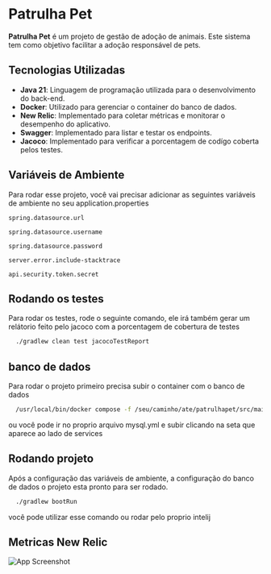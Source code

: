 
# Patrulha Pet

**Patrulha Pet** é um projeto de gestão de adoção de animais. Este sistema tem como objetivo facilitar a adoção responsável de pets.



## Tecnologias Utilizadas

- **Java 21**: Linguagem de programação utilizada para o desenvolvimento do back-end.
- **Docker**: Utilizado para gerenciar o container do banco de dados.
- **New Relic**: Implementado para coletar métricas e monitorar o desempenho do aplicativo.
- **Swagger**: Implementado para listar e testar os endpoints.
- **Jacoco**: Implementado para verificar a porcentagem de codígo coberta pelos testes.


## Variáveis de Ambiente

Para rodar esse projeto, você vai precisar adicionar as seguintes variáveis de ambiente no seu application.properties

`spring.datasource.url`

`spring.datasource.username`

`spring.datasource.password`

`server.error.include-stacktrace`

`api.security.token.secret`


## Rodando os testes

Para rodar os testes, rode o seguinte comando, ele irá também gerar um relátorio feito pelo jacoco com a porcentagem de cobertura de testes

```bash
  ./gradlew clean test jacocoTestReport
```


## banco de dados

Para rodar o projeto primeiro precisa subir o container com o banco de dados

```bash
  /usr/local/bin/docker compose -f /seu/caminho/ate/patrulhapet/src/main/docker/mysql.yml -p docker up -d
```
ou você pode ir no proprio arquivo mysql.yml e subir clicando na seta que aparece ao lado de services
    
## Rodando projeto

Após a configuração das variáveis de ambiente, a configuração do banco de dados o projeto esta pronto para ser rodado.

```bash
  ./gradlew bootRun
```

você pode utilizar esse comando ou rodar pelo proprio intelij
## Metricas New Relic

![App Screenshot](https://via.placeholder.com/468x300?text=App+Screenshot+Here)

